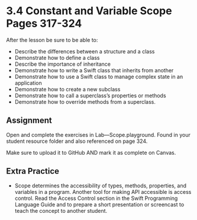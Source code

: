 # 3.4 Constant and Variable Scope Pages 317-324 #

After the lesson be sure to be able to:
- Describe the differences between a structure and a class
- Demonstrate how to define a class
- Describe the importance of inheritance
- Demonstrate how to write a Swift class that inherits from another
- Demonstrate how to use a Swift class to manage complex state in an application
- Demonstrate how to create a new subclass
- Demonstrate how to call a superclass’s properties or methods
- Demonstrate how to override methods from a superclass.

## Assignment ##

Open and complete the exercises in Lab—Scope.playground. Found in your student resource folder and also referenced on page 324.

Make sure to upload it to GitHub AND mark it as complete on Canvas.

## Extra Practice ##

- Scope determines the accessibility of types, methods, properties, and variables in a program. Another tool for making API accessible is access control. Read the Access Control section in the Swift Programming Language Guide and to prepare a short presentation or screencast to teach the concept to another student.
